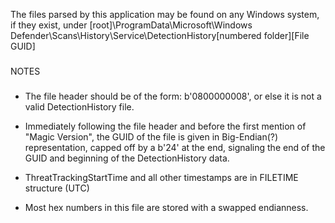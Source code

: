The files parsed by this application may be found on any Windows system, if they exist, under [root]\ProgramData\Microsoft\Windows Defender\Scans\History\Service\DetectionHistory\[numbered folder]\[File GUID]

###
NOTES
###

- The file header should be of the form: b'0800000008', or else it is not a valid DetectionHistory file.

- Immediately following the file header and before the first mention of "Magic Version", the GUID of the file is given in Big-Endian(?) representation, capped off by a b'24' at the end, signaling the end of the GUID and beginning of the DetectionHistory data.

- ThreatTrackingStartTime and all other timestamps are in FILETIME structure (UTC)

- Most hex numbers in this file are stored with a swapped endianness.